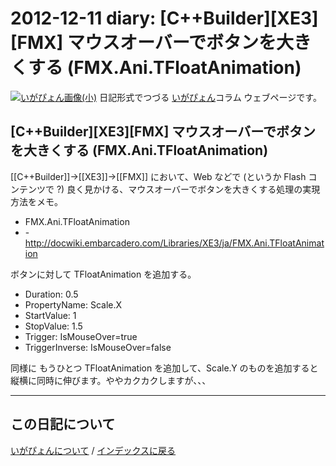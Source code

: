 2012-12-11 diary: [C++Builder][XE3][FMX] マウスオーバーでボタンを大きくする (FMX.Ani.TFloatAnimation)
=====================================================================================================
[![いがぴょん画像(小)](https://igapyon.github.io/diary/images/iga200306s.jpg "いがぴょん")](https://igapyon.github.io/diary/memo/memoigapyon.html) 日記形式でつづる [いがぴょん](https://igapyon.github.io/diary/memo/memoigapyon.html)コラム ウェブページです。

## [C++Builder][XE3][FMX] マウスオーバーでボタンを大きくする (FMX.Ani.TFloatAnimation)

[[C++Builder]]->[[XE3]]->[[FMX]] において、Web などで (というか Flash コンテンツで ?) 良く見かける、マウスオーバーでボタンを大きくする処理の実現方法をメモ。
* FMX.Ani.TFloatAnimation
* -http://docwiki.embarcadero.com/Libraries/XE3/ja/FMX.Ani.TFloatAnimation

ボタンに対して TFloatAnimation を追加する。
* Duration: 0.5
* PropertyName: Scale.X
* StartValue: 1
* StopValue: 1.5
* Trigger: IsMouseOver=true
* TriggerInverse: IsMouseOver=false

同様に もうひとつ TFloatAnimation を追加して、Scale.Y のものを追加すると 縦横に同時に伸びます。ややカクカクしますが、、、


----------------------------------------------------------------------------------------------------

## この日記について
[いがぴょんについて](http://www.igapyon.jp/igapyon/diary/memo/memoigapyon.html) / [インデックスに戻る](https://igapyon.github.io/diary/idxall.html)
